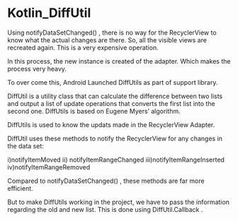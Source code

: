 # Kotlin_DiffUtil

Using notifyDataSetChanged() , there is no way for the RecyclerView to know what the actual changes are there. So, all the visible views are recreated again. This is a very expensive operation.

In this process, the new instance is created of the adapter. Which makes the process very heavy.

To over come this, Android Launched DiffUtils as part of support library.

DiffUtil is a utility class that can calculate the difference between two lists and output a list of update operations that converts the first list into the second one. DiffUtils is based on Eugene Myers’ algorithm.

DiffUtils is used to know the updats made in the RecyclerView Adapter.

DiffUtil uses these methods to notify the RecyclerView for any changes in the data set:

i)notifyItemMoved ii) notifyItemRangeChanged iii)notifyItemRangeInserted iv)notifyItemRangeRemoved

Compared to notifyDataSetChanged() , these methods are far more efficient.

But to make DiffUtils working in the project, we have to pass the information regarding the old and new list. This is done using DiffUtil.Callback .
